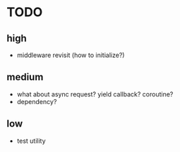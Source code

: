 # TODO

## high

* middleware revisit (how to initialize?)

## medium

* what about async request? yield callback? coroutine?
* dependency?

## low

* test utility
